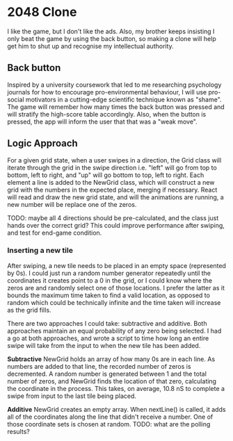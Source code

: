 # 2048 Clone
I like the game, but I don't like the ads. Also, my brother keeps insisting I only beat the game by using the back button, so making a clone will help get him to shut up and recognise my intellectual authority.

## Back button

Inspired by a university coursework that led to me researching psychology journals for how to encourage pro-environmental behaviour, I will use pro-social motivators in a cutting-edge scientific technique known as "shame". The game will remember how many times the back button was pressed and will stratify the high-score table accordingly. Also, when the button is pressed, the app will inform the user that that was a "weak move".

## Logic Approach

For a given grid state, when a user swipes in a direction, the Grid class will iterate through the grid in the swipe direction i.e. "left" will go from top to bottom, left to right, and "up" will go bottom to top, left to right. Each element a line is added to the NewGrid class, which will construct a new grid with the numbers in the expected place, merging if necessary. React will read and draw the new grid state, and will the animations are running, a new number will be replace one of the zeros.

TODO: maybe all 4 directions should be pre-calculated, and the class just hands over the correct grid? This could improve performance after swiping, and test for end-game condition.

### Inserting a new tile

After swiping, a new tile needs to be placed in an empty space (represented by 0s). I could just run a random number generator repeatedly until the coordinates it creates point to a 0 in the grid, or I could know where the zeros are and randomly select one of those locations. I prefer the latter as it bounds the maximum time taken to find a valid location, as opposed to random which could be technically infinite and the time taken will increase as the grid fills.

There are two approaches I could take: subtractive and additive. Both approaches maintain an equal probability of any zero being selected. I had a go at both approaches, and wrote a script to time how long an entire swipe will take from the input to when the new tile has been added.

**Subtractive**
NewGrid holds an array of how many 0s are in each line. As numbers are added to that line, the recorded number of zeros is decremented. A random number is generated between 1 and the total number of zeros, and NewGrid finds the location of that zero, calculating the coordinate in the process.
This takes, on average, 10.8 nS to complete a swipe from input to the last tile being placed.

**Additive**
NewGrid creates an empty array. When nextLine() is called, it adds all of the coordinates along the line that didn't receive a number. One of those coordinate sets is chosen at random.
TODO: what are the polling results?
